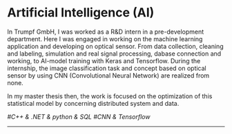 Artificial Intelligence (AI)
===============
In Trumpf GmbH, I was worked as a R&D intern in a pre-development department. Here I was engaged in working on the machine learning application and developing on optical sensor. From data collection, cleaning and labeling, simulation and real signal processing, dabase connection and working, to AI-model training with Keras and Tensorflow. During the internship, the image classification task and concept based on optical sensor by using CNN (Convolutional Neural Network) are realized from none. 

In my master thesis then, the work is focused on the optimization of this statistical model by concerning distributed system and data.


*#C++ & .NET & python & SQL*
*#CNN & Tensorflow*

***
